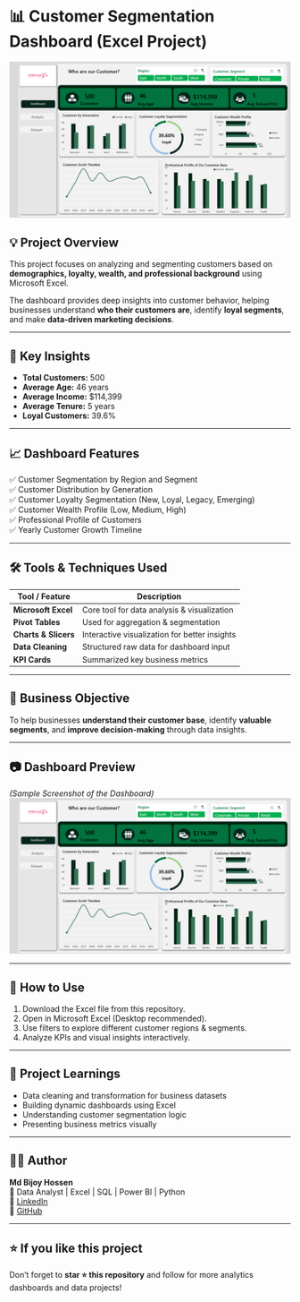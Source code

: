 
# 📊 Customer Segmentation Dashboard (Excel Project)

![Dashboard Preview](https://github.com/bijoy-analyst/Customer-Segmentation/blob/main/Segmentation%20Dashboard.png)

## 💡 Project Overview  
This project focuses on analyzing and segmenting customers based on **demographics, loyalty, wealth, and professional background** using Microsoft Excel.  

The dashboard provides deep insights into customer behavior, helping businesses understand **who their customers are**, identify **loyal segments**, and make **data-driven marketing decisions**.

---

## 🧠 Key Insights
- **Total Customers:** 500  
- **Average Age:** 46 years  
- **Average Income:** $114,399  
- **Average Tenure:** 5 years  
- **Loyal Customers:** 39.6%  

---

## 📈 Dashboard Features
✅ Customer Segmentation by Region and Segment  
✅ Customer Distribution by Generation  
✅ Customer Loyalty Segmentation (New, Loyal, Legacy, Emerging)  
✅ Customer Wealth Profile (Low, Medium, High)  
✅ Professional Profile of Customers  
✅ Yearly Customer Growth Timeline  

---

## 🛠️ Tools & Techniques Used
| Tool / Feature | Description |
|----------------|--------------|
| **Microsoft Excel** | Core tool for data analysis & visualization |
| **Pivot Tables** | Used for aggregation & segmentation |
| **Charts & Slicers** | Interactive visualization for better insights |
| **Data Cleaning** | Structured raw data for dashboard input |
| **KPI Cards** | Summarized key business metrics |

---

## 🧩 Business Objective
To help businesses **understand their customer base**, identify **valuable segments**, and **improve decision-making** through data insights.

---

## 📷 Dashboard Preview  
*(Sample Screenshot of the Dashboard)*  
![Customer Dashboard](https://github.com/bijoy-analyst/Customer-Segmentation/blob/main/Segmentation%20Dashboard.png)

---

## 🚀 How to Use
1. Download the Excel file from this repository.  
2. Open in Microsoft Excel (Desktop recommended).  
3. Use filters to explore different customer regions & segments.  
4. Analyze KPIs and visual insights interactively.

---

## 🧾 Project Learnings
- Data cleaning and transformation for business datasets  
- Building dynamic dashboards using Excel  
- Understanding customer segmentation logic  
- Presenting business metrics visually  

---

## 🧑‍💻 Author
**Md Bijoy Hossen**  
📍 Data Analyst | Excel | SQL | Power BI | Python  
🔗 [LinkedIn](https://www.linkedin.com/in/md-bijoy-hossen)  
🔗 [GitHub](https://github.com/bijoy-analyst)

---

## ⭐ If you like this project  
Don’t forget to **star ⭐ this repository** and follow for more analytics dashboards and data projects!

